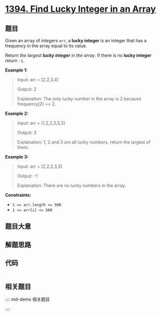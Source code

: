 # [1394. Find Lucky Integer in an Array](https://leetcode.com/problems/find-lucky-integer-in-an-array)

## 题目

Given an array of integers `arr`, a **lucky integer** is an integer that has a
frequency in the array equal to its value.

Return _the largest **lucky integer** in the array_. If there is no **lucky
integer** return `-1`.



**Example 1:**

> Input: arr = [2,2,3,4]
> 
> Output: 2
> 
> Explanation: The only lucky number in the array is 2 because frequency[2] == 2.

**Example 2:**

> Input: arr = [1,2,2,3,3,3]
> 
> Output: 3
> 
> Explanation: 1, 2 and 3 are all lucky numbers, return the largest of them.

**Example 3:**

> Input: arr = [2,2,2,3,3]
> 
> Output: -1
> 
> Explanation: There are no lucky numbers in the array.

**Constraints:**

  * `1 <= arr.length <= 500`
  * `1 <= arr[i] <= 500`


## 题目大意

## 解题思路

## 代码

```javascript

```

## 相关题目

:::: md-demo 相关题目

::::
